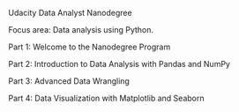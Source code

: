 Udacity Data Analyst Nanodegree

Focus area: Data analysis using Python.

Part 1: Welcome to the Nanodegree Program

Part 2: Introduction to Data Analysis with Pandas and NumPy

Part 3: Advanced Data Wrangling

Part 4: Data Visualization with Matplotlib and Seaborn


